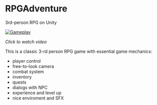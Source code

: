 # RPGAdventure

3rd-person RPG on Unity

[![Gameplay](http://img.youtube.com/vi/to-q1sMI0_w/0.jpg)](https://youtu.be/to-q1sMI0_w "Unity RPG Game")

*Click to watch video*

This is a classic 3-rd person RPG game with essential game mechanics:
- player control
- free-to-look camera
- combat system
- inventory
- quests
- dialogs with NPC
- experience and level up
- nice enviroment and SFX
